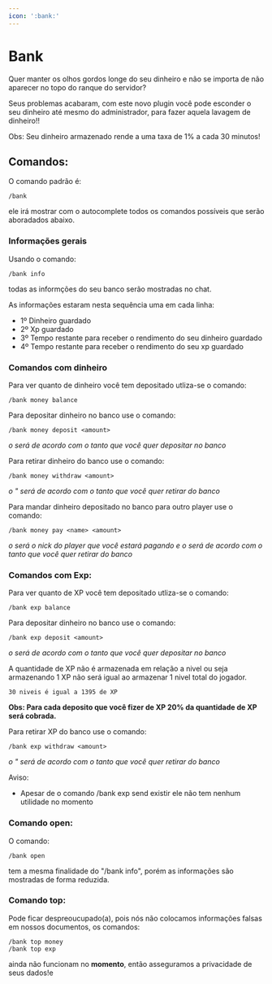 ```yaml
---
icon: ':bank:'
---
```

# Bank
Quer manter os olhos gordos longe do seu dinheiro e não se importa de não aparecer no topo do ranque do servidor?

Seus problemas acabaram, com este novo plugin você pode esconder o seu dinheiro até mesmo do administrador, para fazer aquela lavagem de dinheiro!!


Obs: Seu dinheiro armazenado rende a uma taxa de 1% a cada 30 minutos!

## Comandos:
O comando padrão é:

    /bank
ele irá mostrar com o autocomplete todos os comandos possíveis que serão aboradados abaixo.

### Informações gerais
Usando o comando:

    /bank info
todas as informções do seu banco serão mostradas no chat.

As informações estaram nesta sequência uma em cada linha:
- 1º Dinheiro guardado
- 2º Xp guardado
- 3º Tempo restante para receber o rendimento do seu dinheiro guardado
- 4º Tempo restante para receber o rendimento do seu xp guardado

### Comandos com dinheiro
Para ver quanto de dinheiro você tem depositado utliza-se o comando:

    /bank money balance

Para depositar dinheiro no banco use o comando:

    /bank money deposit <amount>
_o <amount>  será de acordo com o tanto que você quer depositar no banco_ 

Para retirar dinheiro do banco use o comando:

    /bank money withdraw <amount>
_o "<amount>  será de acordo com o tanto que você quer retirar do banco_ 

Para mandar dinheiro depositado no banco para outro player use o comando:

    /bank money pay <name> <amount>
_o <name> será o nick do player que você estará pagando e o <amount> será de acordo com o tanto que você quer retirar do banco_ 

### Comandos com Exp:
Para ver quanto de XP você tem depositado utliza-se o comando:

    /bank exp balance

Para depositar dinheiro no banco use o comando:

    /bank exp deposit <amount>
_o <amount>  será de acordo com o tanto que você quer depositar no banco_

A quantidade de XP não é armazenada em relação a nivel ou seja armazenando 1 XP não será igual ao armazenar 1 nivel total do jogador.

`` 30 niveis é igual a 1395 de XP ``

**Obs: Para cada deposito que você fizer de XP 20% da quantidade de XP será cobrada.**

Para retirar XP do banco use o comando:

    /bank exp withdraw <amount>
_o "<amount>  será de acordo com o tanto que você quer retirar do banco_ 

Aviso:

- Apesar de o comando /bank exp send existir ele não tem nenhum utilidade no momento

### Comando open:
O comando:

    /bank open
tem a mesma finalidade do "/bank info", porém as informações são mostradas de forma reduzida.

### Comando top:
Pode ficar despreoucupado(a), pois nós não colocamos informações falsas em nossos documentos, os comandos:

    /bank top money
    /bank top exp
ainda não funcionam no **momento**, então asseguramos a privacidade de seus dados!e